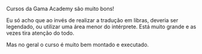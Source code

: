 Cursos da Gama Academy são muito bons!

Eu só acho que ao invés de realizar a tradução em libras, deveria ser legendado, ou utilizar uma área menor do intérprete. Está muito grande e as vezes tira atenção do todo.

Mas no geral o curso é muito bem montado e executado.